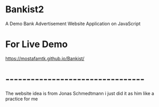 # Bankist2
A Demo Bank Advertisement Website Application on JavaScript
# For Live Demo 
https://mostafamtk.github.io/Bankist/
# --------------------------------- 
The website idea is from Jonas Schmedtmann i just did it as him like a practice for me

